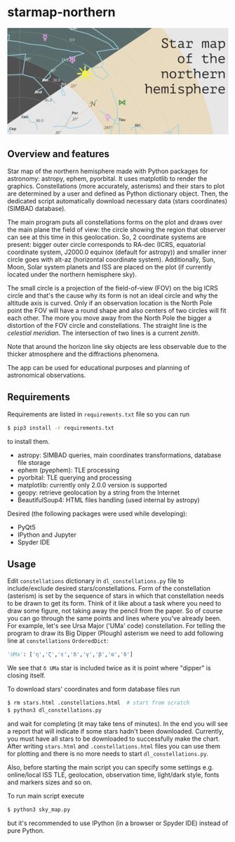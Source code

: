 # starmap-northern
![cover](/cover.png)


## Overview and features
Star map of the northern hemisphere made with Python packages for astronomy: astropy, ephem, pyorbital. It uses matplotlib to render the graphics. Constellations (more accurately, asterisms) and their stars to plot are determined by a user and defined as Python dictionary object. Then, the dedicated script automatically download necessary data (stars coordinates) (SIMBAD database).

The main program puts all constellations forms on the plot and draws over the main plane the field of view: the circle showing the region that observer can see at this time in this geolocation. So, 2 coordinate systems are present: bigger outer circle corresponds to RA-dec (ICRS, equatorial coordinate system, J2000.0 equinox (default for astropy)) and smaller inner circle goes with alt-az (horizontal coordinate system). Additionally, Sun, Moon, Solar system planets and ISS are placed on the plot (if currently located under the northern hemisphere sky).

The small circle is a projection of the field-of-view (FOV) on the big ICRS circle and that's the cause why its form is not an ideal circle and why the altitude axis is curved. Only if an observation location is the North Pole point the FOV will have a round shape and also centers of two circles will fit each other. The more you move away from the North Pole the bigger a distortion of the FOV circle and constellations. The straight line is the *celestial meridian*. The intersection of two lines is a current *zenith*.

Note that around the horizon line sky objects are less observable due to the thicker atmosphere and the diffractions phenomena.

The app can be used for educational purposes and planning of astronomical observations.


## Requirements
Requirements are listed in `requirements.txt` file so you can run
```bash
$ pip3 install -r requirements.txt
```
to install them.
  - astropy: SIMBAD queries, main coordinates transformations, database file storage
  - ephem (pyephem): TLE processing
  - pyorbital: TLE querying and processing
  - matplotlib: currently only 2.0.0 version is supported
  - geopy: retrieve geolocation by a string from the Internet
  - BeautifulSoup4: HTML files handling (used internal by astropy)

Desired (the following packages were used while developing):
  - PyQt5
  - IPython and Jupyter
  - Spyder IDE


## Usage
Edit `constellations` dictionary in `dl_constellations.py` file to include/exclude desired stars/constellations. Form of the constellation (asterism) is set by the sequence of stars in which that constellation needs to be drawn to get its form. Think of it like about a task where you need to draw some figure, not taking away the pencil from the paper. So of course you can go through the same points and lines where you've already been. For example, let's see Ursa Major ('UMa' code) constellation. For telling the program to draw its Big Dipper (Plough) asterism we need to add following line at `constellations` `OrderedDict`:
```python
'UMa': ['η','ζ','ε','δ','γ','β','α','δ']
```
We see that `δ UMa` star is included twice as it is point where "dipper" is closing itself.

To download stars' coordinates and form database files run
```bash
$ rm stars.html .constellations.html  # start from scratch
$ python3 dl_constellations.py
```
and wait for completing (it may take tens of minutes). In the end you will see a report that will indicate if some stars hadn't been downloaded. Currently, you must have all stars to be downloaded to successfully make the chart. After writing `stars.html` and `.constellations.html` files you can use them for plotting and there is no more needs to start `dl_constellations.py`.

Also, before starting the main script you can specify some settings e.g. online/local ISS TLE, geolocation, observation time, light/dark style, fonts and markers sizes and so on.

To run main script execute
```bash
$ python3 sky_map.py
```
but it's recommended to use IPython (in a browser or Spyder IDE) instead of pure Python.

